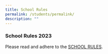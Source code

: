 ```yaml
---
title: School Rules
permalink: /students/permalink/
description: ""
---
```

### School Rules 2023

Please read and adhere to the [SCHOOL RULES](/files/school%20rules_updated%20may2023.pdf).